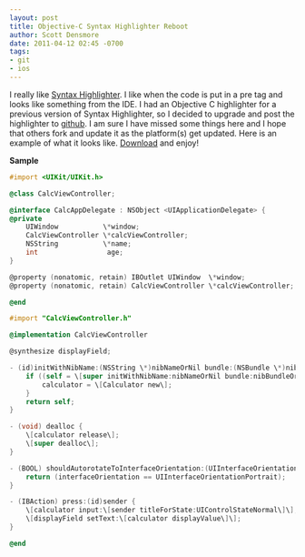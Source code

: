 ```yaml
---
layout: post
title: Objective-C Syntax Highlighter Reboot
author: Scott Densmore
date: 2011-04-12 02:45 -0700
tags:
- git
- ios
---
```


I really like [Syntax Highlighter](http://alexgorbatchev.com/SyntaxHighlighter/). I like when the code is put in a pre tag and looks like something from the IDE. I had an Objective C highlighter for a previous version of Syntax Highlighter, so I decided to upgrade and post the highlighter to [github](https://github.com/scottdensmore/ObjectiveCSyntaxHighlighter). I am sure I have missed some things here and I hope that others fork and update it as the platform(s) get updated. Here is an example of what it looks like. [Download](https://github.com/scottdensmore/ObjectiveCSyntaxHighlighter) and enjoy!

**Sample**

```objective-c
#import <UIKit/UIKit.h>

@class CalcViewController;

@interface CalcAppDelegate : NSObject <UIApplicationDelegate> {
@private
    UIWindow           \*window;
    CalcViewController \*calcViewController;
    NSString           \*name;
    int                 age;
}

@property (nonatomic, retain) IBOutlet UIWindow  \*window;
@property (nonatomic, retain) CalcViewController \*calcViewController;

@end
```

```objective-c
#import "CalcViewController.h"

@implementation CalcViewController

@synthesize displayField;

- (id)initWithNibName:(NSString \*)nibNameOrNil bundle:(NSBundle \*)nibBundleOrNil {
    if ((self = \[super initWithNibName:nibNameOrNil bundle:nibBundleOrNil\])) {
        calculator = \[Calculator new\];
    }
    return self;
}

- (void) dealloc {
    \[calculator release\];
    \[super dealloc\];
}

- (BOOL) shouldAutorotateToInterfaceOrientation:(UIInterfaceOrientation)interfaceOrientation {
    return (interfaceOrientation == UIInterfaceOrientationPortrait);
}

- (IBAction) press:(id)sender {
    \[calculator input:\[sender titleForState:UIControlStateNormal\]\];
    \[displayField setText:\[calculator displayValue\]\];
}

@end
```